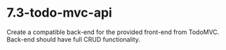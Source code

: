 # 7.3-todo-mvc-api

Create a compatible back-end for the provided front-end from TodoMVC. Back-end should have full CRUD functionality.
